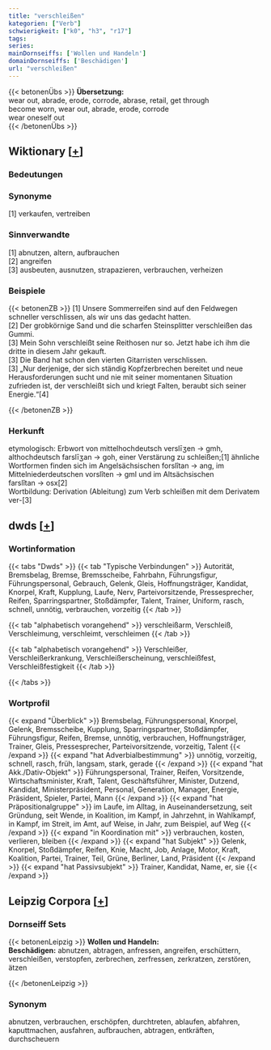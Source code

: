 ```yaml
---
title: "verschleißen"
kategorien: ["Verb"]
schwierigkeit: ["k0", "h3", "r17"]
tags:
series:
mainDornseiffs: ['Wollen und Handeln']
domainDornseiffs: ['Beschädigen']
url: "verschleißen"
---
```


{{< betonenÜbs >}}
**Übersetzung:**  
wear out, abrade, erode, corrode, abrase, retail, get through  
become worn, wear out, abrade, erode, corrode  
wear oneself out  
{{< /betonenÜbs >}}

## Wiktionary [[+](https://de.wiktionary.org/wiki/verschleißen)]

### Bedeutungen

### Synonyme
[1] verkaufen, vertreiben  

### Sinnverwandte
[1] abnutzen, altern, aufbrauchen  
[2] angreifen  
[3] ausbeuten, ausnutzen, strapazieren, verbrauchen, verheizen  

### Beispiele
{{< betonenZB >}}
[1] Unsere Sommerreifen sind auf den Feldwegen schneller verschlissen, als wir uns das gedacht hatten.  
[2] Der grobkörnige Sand und die scharfen Steinsplitter verschleißen das Gummi.  
[3] Mein Sohn verschleißt seine Reithosen nur so. Jetzt habe ich ihm die dritte in diesem Jahr gekauft.  
[3] Die Band hat schon den vierten Gitarristen verschlissen.  
[3] „Nur derjenige, der sich ständig Kopfzerbrechen bereitet und neue Herausforderungen sucht und nie mit seiner momentanen Situation zufrieden ist, der verschleißt sich und kriegt Falten, beraubt sich seiner Energie.“[4]  

{{< /betonenZB >}}
### Herkunft
etymologisch: Erbwort von mittelhochdeutsch verslīʒen → gmh, althochdeutsch farslīʒan → goh, einer Verstärung zu schleißen;[1] ähnliche Wortformen finden sich im Angelsächsischen forslîtan → ang, im Mittelniederdeutschen vorslîten → gml und im Altsächsischen farslîtan → osx[2]  
Wortbildung: Derivation (Ableitung) zum Verb schleißen mit dem Derivatem ver-[3]  



## dwds [[+](https://www.dwds.de/wb/verschleißen)]

### Wortinformation
{{< tabs "Dwds" >}}
{{< tab "Typische Verbindungen" >}}
Autorität, Bremsbelag, Bremse, Bremsscheibe, Fahrbahn, Führungsfigur, Führungspersonal, Gebrauch, Gelenk, Gleis, Hoffnungsträger, Kandidat, Knorpel, Kraft, Kupplung, Laufe, Nerv, Parteivorsitzende, Pressesprecher, Reifen, Sparringspartner, Stoßdämpfer, Talent, Trainer, Uniform, rasch, schnell, unnötig, verbrauchen, vorzeitig
{{< /tab >}}

{{< tab "alphabetisch vorangehend" >}}
verschleißarm, Verschleiß, Verschleimung, verschleimt, verschleimen
{{< /tab >}}

{{< tab "alphabetisch vorangehend" >}}
Verschleißer, Verschleißerkrankung, Verschleißerscheinung, verschleißfest, Verschleißfestigkeit
{{< /tab >}}

{{< /tabs >}}

### Wortprofil
{{< expand "Überblick" >}} Bremsbelag, Führungspersonal, Knorpel, Gelenk, Bremsscheibe, Kupplung, Sparringspartner, Stoßdämpfer, Führungsfigur, Reifen, Bremse, unnötig, verbrauchen, Hoffnungsträger, Trainer, Gleis, Pressesprecher, Parteivorsitzende, vorzeitig, Talent {{< /expand >}}
{{< expand "hat Adverbialbestimmung" >}} unnötig, vorzeitig, schnell, rasch, früh, langsam, stark, gerade {{< /expand >}}
{{< expand "hat Akk./Dativ-Objekt" >}} Führungspersonal, Trainer, Reifen, Vorsitzende, Wirtschaftsminister, Kraft, Talent, Geschäftsführer, Minister, Dutzend, Kandidat, Ministerpräsident, Personal, Generation, Manager, Energie, Präsident, Spieler, Partei, Mann {{< /expand >}}
{{< expand "hat Präpositionalgruppe" >}} im Laufe, im Alltag, in Auseinandersetzung, seit Gründung, seit Wende, in Koalition, im Kampf, in Jahrzehnt, in Wahlkampf, in Kampf, im Streit, im Amt, auf Weise, in Jahr, zum Beispiel, auf Weg {{< /expand >}}
{{< expand "in Koordination mit" >}} verbrauchen, kosten, verlieren, bleiben {{< /expand >}}
{{< expand "hat Subjekt" >}} Gelenk, Knorpel, Stoßdämpfer, Reifen, Knie, Macht, Job, Anlage, Motor, Kraft, Koalition, Partei, Trainer, Teil, Grüne, Berliner, Land, Präsident {{< /expand >}}
{{< expand "hat Passivsubjekt" >}} Trainer, Kandidat, Name, er, sie {{< /expand >}}

## Leipzig Corpora [[+](https://corpora.uni-leipzig.de/en/res?word=verschleißen&corpusId=deu_newscrawl-public_2018)]

### Dornseiff Sets
{{< betonenLeipzig >}}
**Wollen und Handeln:**  
**Beschädigen:** abnutzen, abtragen, anfressen, angreifen, erschüttern, verschleißen, verstopfen, zerbrechen, zerfressen, zerkratzen, zerstören, ätzen  

{{< /betonenLeipzig >}}

### Synonym
abnutzen, verbrauchen, erschöpfen, durchtreten, ablaufen, abfahren, kaputtmachen, ausfahren, aufbrauchen, abtragen, entkräften, durchscheuern

